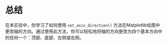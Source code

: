 # 总结

在本实验中，你学习了如何使用 `set_axis_direction()` 方法在Matplotlib绘图中更改轴的方向。通过使用此方法，你可以轻松地将轴的方向更改为四个基本方向中的任何一个：顶部、底部、左侧或右侧。
